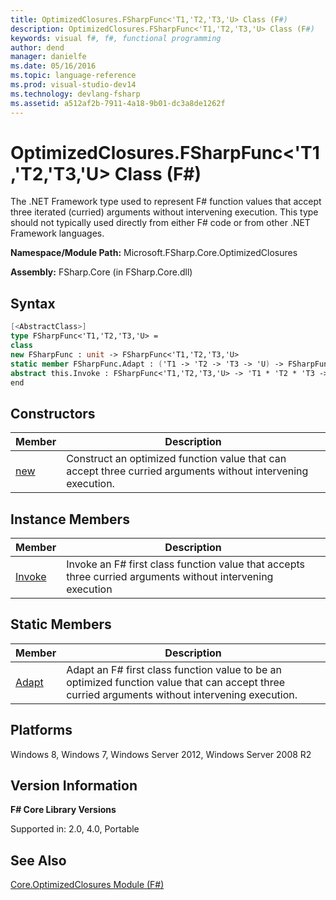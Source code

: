 ```yaml
---
title: OptimizedClosures.FSharpFunc<'T1,'T2,'T3,'U> Class (F#)
description: OptimizedClosures.FSharpFunc<'T1,'T2,'T3,'U> Class (F#)
keywords: visual f#, f#, functional programming
author: dend
manager: danielfe
ms.date: 05/16/2016
ms.topic: language-reference
ms.prod: visual-studio-dev14
ms.technology: devlang-fsharp
ms.assetid: a512af2b-7911-4a18-9b01-dc3a8de1262f
---
```


# OptimizedClosures.FSharpFunc<'T1,'T2,'T3,'U> Class (F#)

The .NET Framework type used to represent F# function values that accept three iterated (curried) arguments without intervening execution. This type should not typically used directly from either F# code or from other .NET Framework languages.

**Namespace/Module Path:** Microsoft.FSharp.Core.OptimizedClosures

**Assembly:** FSharp.Core (in FSharp.Core.dll)


## Syntax

```fsharp
[<AbstractClass>]
type FSharpFunc<'T1,'T2,'T3,'U> =
class
new FSharpFunc : unit -> FSharpFunc<'T1,'T2,'T3,'U>
static member FSharpFunc.Adapt : ('T1 -> 'T2 -> 'T3 -> 'U) -> FSharpFunc<'T1,'T2,'T3,'U>
abstract this.Invoke : FSharpFunc<'T1,'T2,'T3,'U> -> 'T1 * 'T2 * 'T3 -> 'U
end
```

## Constructors

|Member|Description|
|------|-----------|
|[new](https://msdn.microsoft.com/library/c3330e7d-d6a6-4ce0-b579-2600ad2e0a74)|Construct an optimized function value that can accept three curried arguments without intervening execution.|

## Instance Members

|Member|Description|
|------|-----------|
|[Invoke](https://msdn.microsoft.com/library/212501c1-8378-461b-b5ad-54f8b3d41f56)|Invoke an F# first class function value that accepts three curried arguments without intervening execution|

## Static Members

|Member|Description|
|------|-----------|
|[Adapt](https://msdn.microsoft.com/library/785cfdb2-21e1-4f8f-930f-db6de480ae47)|Adapt an F# first class function value to be an optimized function value that can accept three curried arguments without intervening execution.|

## Platforms
Windows 8, Windows 7, Windows Server 2012, Windows Server 2008 R2

## Version Information
**F# Core Library Versions**

Supported in: 2.0, 4.0, Portable

## See Also
[Core.OptimizedClosures Module &#40;F&#35;&#41;](Core.OptimizedClosures-Module-%5BFSharp%5D.md)
